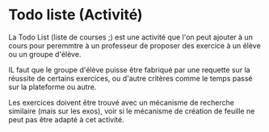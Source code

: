 
# Todo liste  (Activité)

La Todo List (liste de courses ;) est une activité que l'on peut ajouter à un cours pour peremmtre à un professeur 
de proposer des exercice à un élève ou un groupe d'élève.

IL faut que le groupe d'élève puisse être fabriqué par une requette sur la réussite de certains exercices, ou d'autre critères comme le temps passé sur la plateforme ou autre.

Les exercices doivent être trouvé avec un mécanisme de recherche similaire (mais sur les exos), voir si le mécanisme de création de feuille ne peut pas être adapté à cet activité.




